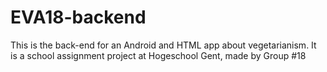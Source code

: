 # EVA18-backend
This is the back-end for an Android and HTML app about vegetarianism.
It is a school assignment project at Hogeschool Gent, made by Group #18
